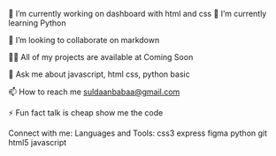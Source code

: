 🔭 I’m currently working on dashboard with html and css
🌱 I’m currently learning Python

👯 I’m looking to collaborate on markdown 

👨‍💻 All of my projects are available at Coming Soon

💬 Ask me about javascript, html css, python basic

📫 How to reach me suldaanbabaa@gmail.com

⚡ Fun fact talk is cheap show me the code

Connect with me:
Languages and Tools:
css3 express figma python git html5  javascript 
